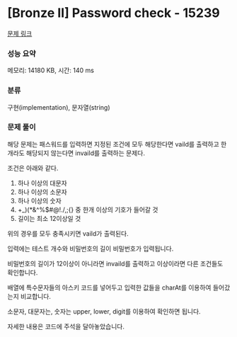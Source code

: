 # [Bronze II] Password check - 15239 

[문제 링크](https://www.acmicpc.net/problem/15239) 

### 성능 요약

메모리: 14180 KB, 시간: 140 ms

### 분류

구현(implementation), 문자열(string)

### 문제 풀이

해당 문제는 패스워드를 입력하면 지정된 조건에 모두 해당한다면 vaild를 출력하고 한개라도 해당되지 않는다면 invaild를 출력하는 문제다.

조건은 아래와 같다.

1. 하나 이상의 대문자
2. 하나 이상의 소문자
3. 하나 이상의 숫자
4.  +_)(*&^%$#@!./,;{} 중 한개 이상의 기호가 들어갈 것
5. 길이는 최소 12이상일 것

위의 경우를 모두 충족시키면 vaild가 출력된다.

입력에는 테스트 개수와 비밀번호의 길이 비밀번호가 입력됩니다.

비밀번호의 길이가 12이상이 아니라면 invaild를 출력하고 이상이라면 다른 조건들도 확인합니다.

배열에 특수문자들의 아스키 코드를 넣어두고 입력한 값들을 charAt를 이용하여 들어갔는지 비교합니다.

소문자, 대문자는, 숫자는 upper, lower, digit를 이용하여 확인하면 됩니다.

자세한 내용은 코드에 주석을 달아놓았습니다.
